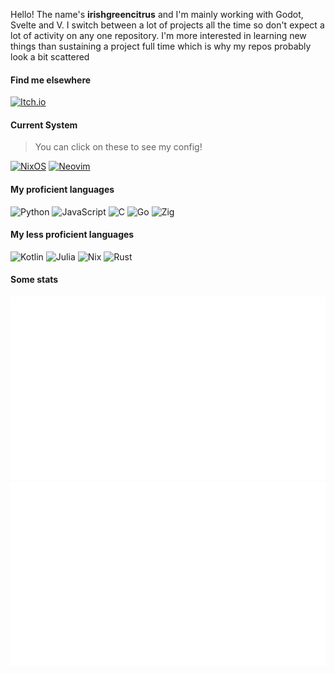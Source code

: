 Hello! The name's **irishgreencitrus** and I'm mainly working with Godot, Svelte and V.
I switch between a lot of projects all the time so don't expect a lot of activity on any one repository.
I'm more interested in learning new things than sustaining a project full time which is why my repos probably look a bit scattered

#### Find me elsewhere
[![Itch.io](https://img.shields.io/badge/Itch-%23FF0B34.svg?style=for-the-badge&logo=Itch.io&logoColor=white)](https://irishgreencitrus.itch.io)

#### Current System
> You can click on these to see my config!

[![NixOS](https://img.shields.io/badge/NIXOS-5277C3.svg?style=for-the-badge&logo=NixOS&logoColor=white)](https://github.com/irishgreencitrus/nixos)
[![Neovim](https://img.shields.io/badge/NeoVim-%2357A143.svg?&style=for-the-badge&logo=neovim&logoColor=white)](https://github.com/irishgreencitrus/SourVim)
#### My proficient languages
![Python](https://img.shields.io/badge/python-3670A0?style=for-the-badge&logo=python&logoColor=ffdd54)
![JavaScript](https://img.shields.io/badge/javascript-%23323330.svg?style=for-the-badge&logo=javascript&logoColor=%23F7DF1E)
![C](https://img.shields.io/badge/c-%2300599C.svg?style=for-the-badge&logo=c&logoColor=white)
![Go](https://img.shields.io/badge/go-%2300ADD8.svg?style=for-the-badge&logo=go&logoColor=white)
![Zig](https://img.shields.io/badge/Zig-%23F7A41D.svg?style=for-the-badge&logo=zig&logoColor=white)
#### My less proficient languages
![Kotlin](https://img.shields.io/badge/kotlin-%237F52FF.svg?style=for-the-badge&logo=kotlin&logoColor=white)
![Julia](https://img.shields.io/badge/-Julia-9558B2?style=for-the-badge&logo=julia&logoColor=white)
![Nix](https://img.shields.io/badge/NIX-5277C3.svg?style=for-the-badge&logo=NixOS&logoColor=white)
![Rust](https://img.shields.io/badge/rust-%23000000.svg?style=for-the-badge&logo=rust&logoColor=white)
#### Some stats
![](https://raw.githubusercontent.com/irishgreencitrus/readme-stats/master/generated/overview.svg#gh-dark-mode-only)
![](https://raw.githubusercontent.com/irishgreencitrus/readme-stats/master/generated/languages.svg#gh-dark-mode-only)
